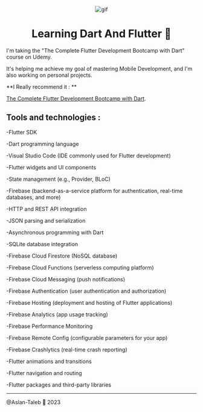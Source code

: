 <p align="center">
<img width="" src="https://i.pinimg.com/originals/89/8f/bd/898fbd8a5d79c90be4732525a122a96f.gif" align="center" alt="gif" />
<h1 align="center">Learning Dart And Flutter 📱
</h1>
</p>

I'm taking the "The Complete Flutter Development Bootcamp with Dart" course on Udemy.

It's helping me achieve my goal of mastering Mobile Development, and I'm also working on personal projects.



**I Really recommend it : **


[The Complete Flutter Development Bootcamp with Dart](https://www.udemy.com/course/flutter-bootcamp-with-dart).

## Tools and technologies : 

-Flutter SDK

-Dart programming language

-Visual Studio Code (IDE commonly used for Flutter development)

-Flutter widgets and UI components

-State management (e.g., Provider, BLoC)

-Firebase (backend-as-a-service platform for authentication, real-time databases, and more)

-HTTP and REST API integration

-JSON parsing and serialization

-Asynchronous programming with Dart

-SQLite database integration

-Firebase Cloud Firestore (NoSQL database)

-Firebase Cloud Functions (serverless computing platform)

-Firebase Cloud Messaging (push notifications)

-Firebase Authentication (user authentication and authorization)

-Firebase Hosting (deployment and hosting of Flutter applications)

-Firebase Analytics (app usage tracking)

-Firebase Performance Monitoring

-Firebase Remote Config (configurable parameters for your app)

-Firebase Crashlytics (real-time crash reporting)

-Flutter animations and transitions

-Flutter navigation and routing

-Flutter packages and third-party libraries

---

@Aslan-Taleb 📱 2023
